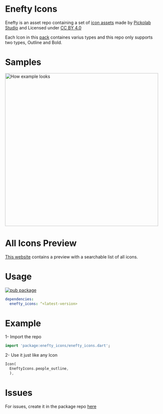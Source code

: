 # Enefty Icons

Enefty is an asset repo containing a set of [icon assets](https://www.figma.com/community/file/1158602726550500895) made by [Pickolab Studio](https://www.figma.com/@PickolabStudio) and Licensed under [CC BY 4.0](https://creativecommons.org/licenses/by/4.0/)

Each Icon in this [pack](https://www.figma.com/community/file/1158602726550500895) containes varius types and this repo only supports two types, Outline and Bold.

# Samples

<img src="https://raw.githubusercontent.com/omar-hanafy/nft-icons/main/icon_preview_1.0.0.png" alt="How example looks" width="500"> 

# All Icons Preview 

[This website](https://omar-hanafy.github.io/enefty-icons/#/) contains a preview with a searchable list of all icons.

# Usage

[![pub package](https://img.shields.io/pub/v/enefty_icons)](https://pub.dev/packages/enefty_icons)

```yaml
dependencies:
  enefty_icons: ^<latest-version>
```

# Example

1- Import the repo

```dart
import 'package:enefty_icons/enefty_icons.dart';
```

2- Use it just like any Icon

```dart
Icon(
  EneftyIcons.people_outline,
  ),
```

# Issues

For issues, create it in the package repo [here](https://github.com/omar-hanafy/nft-icons/issues)
